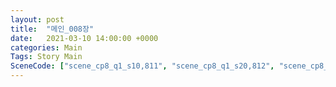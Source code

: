```yaml
---
layout: post
title:  "메인_008장"
date:   2021-03-10 14:00:00 +0000
categories: Main
Tags: Story Main
SceneCode: ["scene_cp8_q1_s10,811", "scene_cp8_q1_s20,812", "scene_cp8_q2_s10,821", "scene_cp8_q2_s20,822", "scene_cp8_q3_s10,831", "scene_cp8_q3_s20,832", "scene_cp8_q4_s10,841", "scene_cp8_q4_s20,842", "scene_cp8_q4_s30,843"]
---
```

